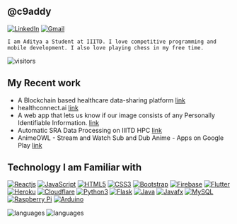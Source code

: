 ## @c9addy

[![LinkedIn](https://img.shields.io/badge/-LinkedIn-blue?style=social&logo=linkedin&link=https://www.linkedin.com/in/c9addy/)](https://www.linkedin.com/in/c9addy/)
[![Gmail](https://img.shields.io/badge/-Gmail-red?style=social&logo=gmail&link=mailto:singh.aditya44@gmail.com)](mailto:singh.aditya44@gmail.com)

`I am Aditya a Student at IIITD. I love competitive programming and mobile development. I also love playing chess in my free time. `

![visitors](https://komarev.com/ghpvc/?username=c9addy)

## My Recent work

- A Blockchain based healthcare data-sharing platform [link](https://github.com/c9addy/EHR-Hyperledger)
- healthconnect.ai [link](https://github.com/c9addy/healthconnect.ai)
- A web app that lets us know if our image consists of any Personally Identifiable Information. [link](https://www.youtube.com/watch?v=leNQMczbnTs)
- Automatic SRA Data Processing on IIITD HPC [link](https://sites.google.com/iiitd.ac.in/sraautomation/home)
- AnimeOWL - Stream and Watch Sub and Dub Anime - Apps on Google Play [link](https://c9addy.github.io/AnimeOWL/)

## Technology I am Familiar with

[![Reactjs](https://img.shields.io/badge/-ReactJS-black?style=social&logo=react&link=https://github.com/c9addy/)](https://github.com/c9addy/)
[![JavaScript](https://img.shields.io/badge/-JavaScript-green?style=social&logo=javascript&link=https://github.com/c9addy/)](https://github.com/c9addy/)
[![HTML5](https://img.shields.io/badge/-HTML5-E34F26?style=social&logo=html5&link=https://github.com/c9addy/)](https://github.com/c9addy/)
[![CSS3](https://img.shields.io/badge/-CSS3-1572B6?style=social&logo=css3&link=https://github.com/c9addy/)](https://github.com/c9addy/)
[![Bootstrap](https://img.shields.io/badge/-Bootstrap-563D7C?style=social&logo=bootstrap&link=https://github.com/c9addy/)](https://github.com/c9addy/)
[![Firebase](https://img.shields.io/badge/-Firebase-blue?style=social&logo=firebase&link=https://github.com/c9addy/)](https://github.com/c9addy/)
[![Flutter](https://img.shields.io/badge/-Flutter-blue?style=social&logo=flutter&link=https://github.com/c9addy/)](https://github.com/c9addy/)
[![Heroku](https://img.shields.io/badge/-Heroku-430098?style=social&logo=heroku&link=https://github.com/c9addy/)](https://github.com/c9addy/)
[![Cloudflare](https://img.shields.io/badge/-Cloudflare-430098?style=social&logo=cloudflare&link=https://github.com/c9addy/)](https://github.com/c9addy/)
[![Python3](https://img.shields.io/badge/-Python3-green?style=social&logo=python&link=https://github.com/c9addy/)](https://github.com/c9addy/)
[![Flask](https://img.shields.io/badge/-Flask-grey?style=social&logo=flask&link=https://github.com/c9addy/)](https://github.com/c9addy/)
[![Java](https://img.shields.io/badge/-Java-orange?style=social&logo=java&link=https://github.com/c9addy/)](https://github.com/c9addy/)
[![Javafx](https://img.shields.io/badge/-JavaFX-blue?style=social&logo=java&link=https://github.com/c9addy/)](https://github.com/c9addy/)
[![MySQL](https://img.shields.io/badge/-MySQL-violet?style=social&logo=mysql&link=https://github.com/c9addy/)](https://github.com/c9addy/)
[![Raspberry Pi](https://img.shields.io/badge/-Raspberry%20Pi-C51A4A?style=social&logo=Raspberry-Pi&link=https://github.com/c9addy/)](https://github.com/c9addy/)
[![Arduino](https://img.shields.io/badge/-Arduino-black?style=social&logo=Arduino&link=https://github.com/c9addy/)](https://github.com/c9addy/)

<img  src="https://github-readme-stats.vercel.app/api/top-langs/?username=c9addy&theme=dark&layout=compact" alt="languages"/>
<img  src="https://github-readme-stats.vercel.app/api?username=c9addy&show_icons=true&theme=dark&layout=compact" alt="languages"/>
